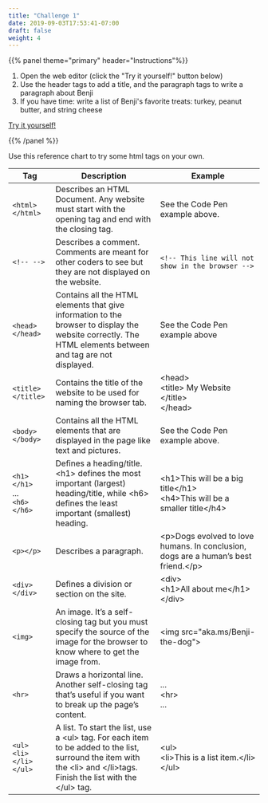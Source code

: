 ```yaml
---
title: "Challenge 1"
date: 2019-09-03T17:53:41-07:00
draft: false
weight: 4
---
```


{{% panel theme="primary" header="Instructions"%}}

1. Open the web editor (click the "Try it yourself!" button below)
2. Use the header tags to add a title, and the paragraph tags to write a paragraph about Benji
3. If you have time: write a list of Benji's favorite treats: turkey, peanut butter, and string cheese 

<a class="my-2 mx-4 btn btn-info" href="https://codepen.io/Sunny-Dee/pen/exxyYL" target="_blank">Try it yourself!</a>

{{% /panel %}}                        

Use this reference chart to try some html tags on your own.

Tag | Description | Example
---|--------------|----------
`<html></html>`                         | Describes an HTML Document. Any website must start with the <html> opening tag and end with the </html> closing tag. | See the Code Pen example above. 
`<!-- -->`                              | Describes a comment. Comments are meant for other coders to see but they are not displayed on the website. |`<!-- This line will not show in the browser -->`
`<head></head>`                         | Contains all the HTML elements that give information to the browser to display the website correctly. The HTML elements between <head> and </head> tag are not displayed. | See the Code Pen example above
`<title></title>`                       | Contains the title of the website to be used for naming the browser tab. | &lt;head&gt;<br>&lt;title&gt; My Website &lt;/title&gt;<br>&lt;/head&gt;
`<body></body>`                         | Contains all the HTML elements that are displayed in the page like text and pictures. | See the Code Pen example above.
`<h1></h1>`<br> ... <br> `<h6></h6>`    | Defines a heading/title. &lt;h1&gt; defines the most important (largest) heading/title, while &lt;h6&gt; defines the least important (smallest) heading. | &lt;h1&gt;This will be a big title&lt;/h1&gt;<br> &lt;h4&gt;This will be a smaller title&lt;/h4&gt;
`<p></p>`                               | Describes a paragraph. | &lt;p&gt;Dogs evolved to love humans. In conclusion, dogs are a human’s best friend.&lt;/p&gt;
`<div></div>`                           | Defines a division or section on the site. | &lt;div&gt;<br>&lt;h1&gt;All about me&lt;/h1&gt;<br>&lt;/div&gt;
`<img>`                                 | An image. It’s a self-closing tag but you must specify the source of the image for the browser to know where to get the image from. | &lt;img src="aka.ms/Benji-the-dog"&gt;
`<hr>`                                  | Draws a horizontal line. Another self-closing tag that’s useful if you want to break up the page’s content. | ... <br> &lt;hr&gt; <br> ...
`<ul>`<br>`<li>`<br>`</li>`<br>`</ul>`  | A list. To start the list, use a &lt;ul&gt; tag. For each item to be added to the list, surround the item with the &lt;li&gt; and &lt;/li&gt;tags. Finish the list with the &lt;/ul&gt; tag. | &lt;ul&gt;<br>&lt;li&gt;This is a list item.&lt;/li&gt;<br>&lt;/ul&gt;